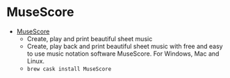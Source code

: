 # MuseScore
- [MuseScore](https://musescore.org/)
  -  Create, play and print beautiful sheet music
  - Create, play back and print beautiful sheet music with free and easy to use music notation software MuseScore. For Windows, Mac and Linux.
  - `brew cask install MuseScore`
